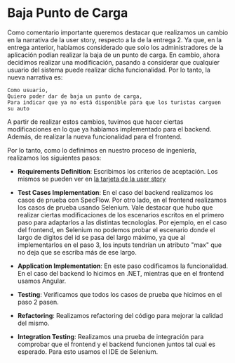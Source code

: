 # Baja Punto de Carga

Como comentario importante queremos destacar que realizamos un cambio en la narrativa de la user story, respecto a la de la entrega 2. Ya que, en la entrega anterior, habíamos considerado que solo los administradores de la aplicación podían realizar la baja de un punto de carga. En cambio, ahora decidimos realizar una modificación, pasando a considerar que cualquier usuario del sistema puede realizar dicha funcionalidad. Por lo tanto, la nueva narrativa es:

```
Como usuario,
Quiero poder dar de baja un punto de carga,
Para indicar que ya no está disponible para que los turistas carguen su auto
```

A partir de realizar estos cambios, tuvimos que hacer ciertas modificaciones en lo que ya habíamos implementado para el backend. Además, de realizar la nueva funcionalidad para el frontend.

Por lo tanto, como lo definimos en nuestro proceso de ingeniería, realizamos los siguientes pasos:

- **Requirements Definition**: Escribimos los criterios de aceptación. Los mismos se pueden ver en [la tarjeta de la user story](https://github.com/fernandasecinaro/Diaz-RodriguezSotto-Secinaro/issues/139)

- **Test Cases Implementation**: En el caso del backend realizamos los casos de prueba con SpecFlow. Por otro lado, en el frontend realizamos los casos de prueba usando Selenium. Vale destacar que hubo que realizar ciertas modificaciones de los escenarios escritos en el primero paso para adaptarlos a las distintas tecnologías. Por ejemplo, en el caso del frontend, en Selenium no podemos probar el escenario donde el largo de dígitos del id se pasa del largo máximo, ya que al implementarlos en el paso 3, los inputs tendrían un atributo "max" que no deja que se escriba más de ese largo. 

- **Application Implementation**: En este paso codificamos la funcionalidad. En el caso del backend lo hicimos en .NET, mientras que en el frontend usamos Angular.

- **Testing**: Verificamos que todos los casos de prueba que hicimos en el paso 2 pasen.

- **Refactoring**: Realizamos refactoring del código para mejorar la calidad del mismo.

- **Integration Testing**: Realizamos una prueba de integración para comprobar que el frontend y el backend funcionen juntos tal cual es esperado. Para esto usamos el IDE de Selenium.
